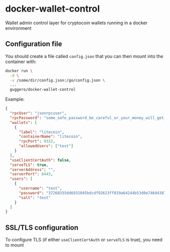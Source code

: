 # docker-wallet-control
Wallet admin control layer for cryptocoin wallets running in a docker environment


## Configuration file

You should create a file called `config.json` that you can then mount into the container with:

```bash
docker run \
  -d \
  -v /some/dir/config.json:/go/config.json \
  ...
  guggero/docker-wallet-control
```

Example:
```json
{
  "rpcUser": "jsonrpcuser",
  "rpcPassword": "some_safe_password_be_careful_or_your_money_will_get_stolen_you_have_been_warned!",
  "wallets": [
    {
      "label": "litecoin",
      "containerName": "litecoin",
      "rpcPort": 9332,
      "allowedUsers": ["test"]
    }
  ],
  "useClientCertAuth": false,
  "serveTLS": true,
  "serverAddress": "",
  "serverPort": 8443,
  "users": [
    {
      "username": "test",
      "password": "37268335dd6931045bdcdf92623ff819a64244b53d0e746d438797349d4da578",
      "salt": "test"
    }
  ]
}
```

## SSL/TLS configuration

To configure TLS (if either `useClientCertAuth` or `serveTLS` is true), you need to mount